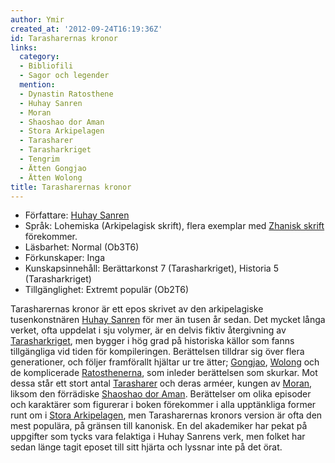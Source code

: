 ```yaml
---
author: Ymir
created_at: '2012-09-24T16:19:36Z'
id: Tarasharernas kronor
links:
  category:
  - Bibliofili
  - Sagor och legender
  mention:
  - Dynastin Ratosthene
  - Huhay Sanren
  - Moran
  - Shaoshao dor Aman
  - Stora Arkipelagen
  - Tarasharer
  - Tarasharkriget
  - Tengrim
  - Ätten Gongjao
  - Ätten Wolong
title: Tarasharernas kronor
---
```


-   Författare: [Huhay Sanren]
-   Språk: Lohemiska (Arkipelagisk skrift), flera exemplar med [Zhanisk skrift] förekommer.
-   Läsbarhet: Normal (Ob3T6)
-   Förkunskaper: Inga
-   Kunskapsinnehåll: Berättarkonst 7 (Tarasharkriget), Historia 5 (Tarasharkriget)
-   Tillgänglighet: Extremt populär (Ob2T6)

Tarasharernas kronor är ett epos skrivet av den arkipelagiske tusenkonstnären [Huhay Sanren] för mer
än tusen år sedan. Det mycket långa verket, ofta uppdelat i sju volymer, är en delvis fiktiv
återgivning av [Tarasharkriget], men bygger i hög grad på historiska källor som fanns tillgängliga
vid tiden för kompileringen. Berättelsen tilldrar sig över flera generationer, och följer
framförallt hjältar ur tre ätter; [Gongjao], [Wolong] och de komplicerade [Ratosthenerna], som
inleder berättelsen som skurkar. Mot dessa står ett stort antal [Tarasharer] och deras arméer,
kungen av [Moran], liksom den förrädiske [Shaoshao dor Aman]. Berättelser om olika episoder och
karaktärer som figurerar i boken förekommer i alla upptänkliga former runt om i [Stora Arkipelagen],
men Tarasharernas kronors version är ofta den mest populära, på gränsen till kanonisk. En del
akademiker har pekat på uppgifter som tycks vara felaktiga i Huhay Sanrens verk, men folket har
sedan länge tagit eposet till sitt hjärta och lyssnar inte på det örat.

  [Huhay Sanren]: Huhay_Sanren
  [Zhanisk skrift]: Tengrim
  [Tarasharkriget]: Tarasharkriget
  [Gongjao]: Ätten_Gongjao
  [Wolong]: Ätten_Wolong
  [Ratosthenerna]: Dynastin_Ratosthene
  [Tarasharer]: Tarasharer
  [Moran]: Moran
  [Shaoshao dor Aman]: Shaoshao_dor_Aman
  [Stora Arkipelagen]: Stora_Arkipelagen